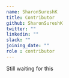 ```yaml
---
name: SharonSureshK
title: Contributor
github: SharonSureshK
twitter: ""
linkedin: ""
slack: ""
joining_date: ""
role : contributor
---
```


Still waiting for this
